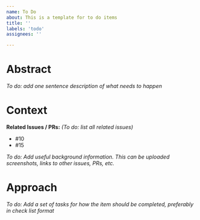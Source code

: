 ```yaml
---
name: To Do
about: This is a template for to do items
title: ''
labels: 'todo'
assignees: ''

---
```


# Abstract

_To do: add one sentence description of what needs to happen_

# Context

**Related Issues / PRs:** _(To do: list all related issues)_
- #10
- #15

_To do: Add useful background information. This can be uploaded screenshots, links to other issues, PRs, etc._

# Approach

_To do: Add a set of tasks for how the item should be completed, preferably in check list format_

